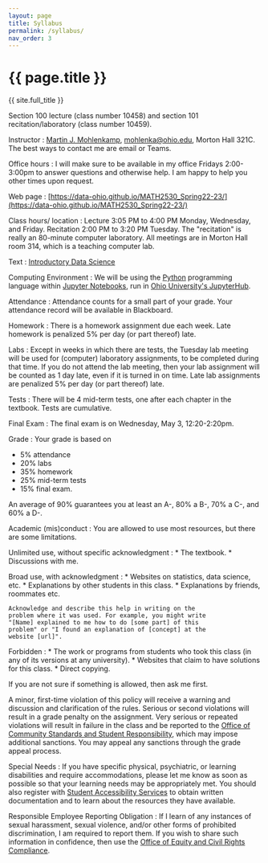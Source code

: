 ```yaml
---
layout: page
title: Syllabus
permalink: /syllabus/
nav_order: 3
---
```


# {{ page.title }}

{{ site.full_title }}

Section 100 lecture (class number 10458) and section 101 recitation/laboratory (class number 10459).

Instructor 
: [Martin J. Mohlenkamp](http://www.ohiouniversityfaculty.com/mohlenka/),
  [mohlenka@ohio.edu](mailto:mohlenka@ohio.edu),
  Morton Hall 321C. The best ways to contact me are email or Teams.
      

Office hours
: I will make sure to be available in my office Fridays 2:00-3:00pm to answer questions and otherwise help. I am happy to help you other times upon request.
  
Web page
: [https://data-ohio.github.io/MATH2530_Spring22-23/](https://data-ohio.github.io/MATH2530_Spring22-23/)      

Class hours/ location
: Lecture 3:05 PM to 4:00 PM Monday, Wednesday, and Friday.
  Recitation 2:00 PM to 3:20 PM Tuesday.
  The "recitation" is really an 80-minute computer laboratory.
  All meetings are in Morton Hall room 314, which is a teaching computer lab.
      
Text
: [Introductory Data Science](https://data-ohio.github.io/introductory-data-science/intro.html)

Computing Environment
: We will be using the [Python](https://www.python.org/) programming language within [Jupyter Notebooks](https://jupyter.org/), run in [Ohio University's JupyterHub](https://jupyterhub.academic.kube.ohio.edu).

Attendance
: Attendance counts for a small part of your grade. Your attendance record will be available in Blackboard.

Homework
: There is a homework assignment due each week. Late homework is penalized 5% per day (or part thereof) late.

Labs
: Except in weeks in which there are tests, the Tuesday lab meeting will be used for (computer) laboratory assignments, to be completed during that time. 
If you do not attend the lab meeting, then your lab assignment will be counted as 1 day late, even if it is turned in on time.
Late lab assignments are penalized 5% per day (or part thereof) late.

Tests
: There will be 4 mid-term tests, one after each chapter in the textbook. Tests are cumulative. 

Final Exam
: The final exam is on Wednesday, May 3, 12:20-2:20pm.
      
Grade
: Your grade is based on 
  * 5% attendance
  * 20% labs
  * 35% homework
  * 25% mid-term tests
  * 15% final exam.
  
  An average of 90% guarantees you at least an A-, 80% a B-, 70% a C-, and 60% a D-.
            
Academic (mis)conduct 
: You are allowed to use most resources, but there are some limitations.
  
  Unlimited use, without specific acknowledgment
  : * The textbook.
    * Discussions with me.
	  
  Broad use, with acknowledgment
  : * Websites on statistics, data science, etc.
	* Explanations by other students in this class.
	* Explanations by friends, roommates etc.
	    
	Acknowledge and describe this help in writing on the
	problem where it was used. For example, you might write
	"[Name] explained to me how to do [some part] of this
	problem" or "I found an explanation of [concept] at the
	website [url]".
	  
  Forbidden
  : * The work or programs from students who took this class (in any of its versions at any university).
    * Websites that claim to have solutions for this class.
    * Direct copying.

  If you are not sure if something is allowed, then ask me first.
	  
  A minor, first-time violation of this policy will receive a warning
  and discussion and clarification of the rules.  Serious or second
  violations will result in a grade penalty on the assignment. Very
  serious or repeated violations will result in failure in the class
  and be reported to the [Office of Community Standards and Student
  Responsibility](https://www.ohio.edu/student-affairs/community-standards),
  which may impose additional sanctions. You may appeal any sanctions
  through the grade appeal process.
      

Special Needs
: If you have specific physical, psychiatric, or learning disabilities
  and require accommodations, please let me know as soon as possible
  so that your learning needs may be appropriately met.  You should
  also register with [Student Accessibility
  Services](https://www.ohio.edu/university-college/student-accessibility-services)
  to obtain written documentation and to learn about the resources
  they have available.
      

Responsible Employee Reporting Obligation
: If I learn of any instances of sexual harassment, sexual violence,
  and/or other forms of prohibited discrimination, I am required to
  report them. If you wish to share such information in confidence,
  then use the [Office of Equity and Civil Rights
  Compliance](https://www.ohio.edu/equity-civil-rights).
